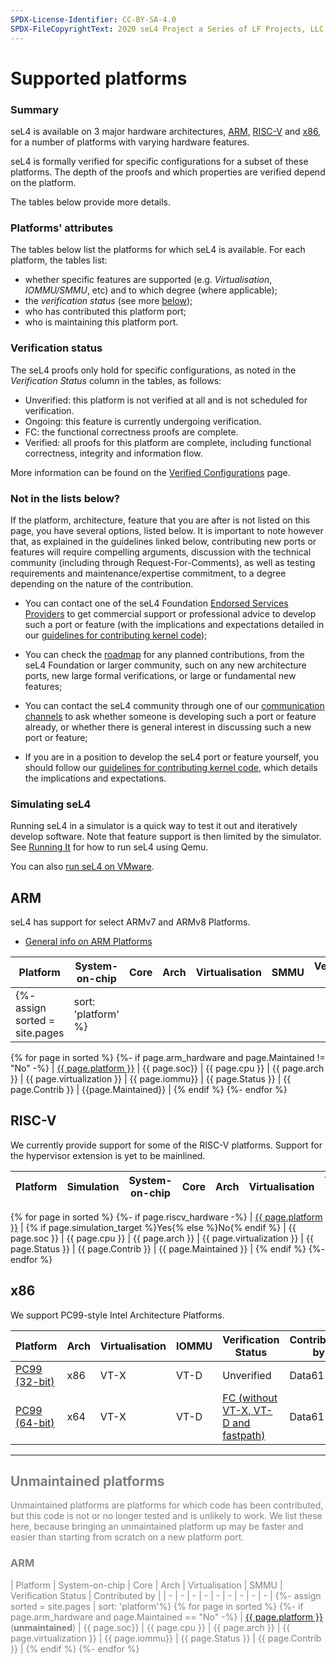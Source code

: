 ```yaml
---
SPDX-License-Identifier: CC-BY-SA-4.0
SPDX-FileCopyrightText: 2020 seL4 Project a Series of LF Projects, LLC.
---
```

# Supported platforms

### Summary

seL4 is available on 3 major hardware architectures, [ARM](#arm),
[RISC-V](#risc-v) and [x86](#x86), for a number of platforms with varying
hardware features.

seL4 is formally verified for specific configurations for a subset of these
platforms. The depth of the proofs and which properties are verified depend on
the platform.

The tables below provide more details.


### Platforms' attributes

The tables below list the platforms for which seL4 is available. For each
platform, the tables list:

- whether specific features are supported (e.g. *Virtualisation*, *IOMMU/SMMU*, etc) and to which degree (where applicable);
- the *verification status* (see more [below](#verification-status));
- who has contributed this platform port;
- who is maintaining this platform port.

### Verification status

The seL4 proofs only hold for specific configurations, as noted in the *Verification Status* column in the tables, as follows:

* Unverified: this platform is not verified at all and is not scheduled for verification.
* Ongoing: this feature is currently undergoing verification.
* FC: the functional correctness proofs are complete.
* Verified: all proofs for this platform are complete, including functional correctness, integrity and information flow.

More information can be found on the [Verified Configurations](../projects/sel4/verified-configurations.md) page.

### Not in the lists below?

If the platform, architecture, feature that you are after is not listed on this page,
you have several options, listed below. It is important to note however that, as
explained in the guidelines linked below, contributing new ports or features will require
compelling arguments, discussion with the technical community (including through
Request-For-Comments), as well as testing requirements and maintenance/expertise
commitment, to a degree depending on the nature of the contribution.


* You can contact one of the seL4 Foundation [Endorsed Services
  Providers](https://sel4.systems/Foundation/Services/) to get commercial
  support or professional advice to develop such a port or feature (with the
  implications and expectations detailed in our [guidelines for contributing
  kernel code](../projects/sel4/kernel-contribution.html));

* You can check the [roadmap](https://sel4.systems/roadmap.html) for any planned
  contributions, from the seL4 Foundation or larger community, such on any new
  architecture ports, new large formal verifications, or large or fundamental
  new features;

* You can contact the seL4 community through one of our [communication
  channels](https://sel4.systems/contact/) to ask whether someone is developing
  such a port or feature already, or whether there is general interest in discussing
  such a new port or feature;

* If you are in a position to develop the seL4 port or feature yourself, you
  should follow our [guidelines for contributing kernel
  code](../projects/sel4/kernel-contribution.html), which details the
  implications and expectations.


### Simulating seL4

Running seL4 in a simulator is a quick way to test it out and iteratively develop software.
Note that feature support is then limited by the simulator.
See [Running It](/seL4Test#RunningIt) for how to run seL4 using Qemu.

You can also [run seL4 on VMware](VMware).

## ARM

seL4 has support for select ARMv7 and ARMv8 Platforms.

* [General info on ARM Platforms](GeneralARM)

| Platform                                      | System-on-chip            | Core             | Arch  | Virtualisation | SMMU              | Verification Status     | Contributed by | Maintained by |
| - | - | - | - | - | - | - | - | - |
{%- assign sorted = site.pages | sort: 'platform' %}
{% for page in sorted %}
{%- if page.arm_hardware and page.Maintained != "No" -%}
| [{{ page.platform }}]({{page.url}}) | {{ page.soc}} | {{ page.cpu }} | {{ page.arch }} | {{ page.virtualization }} | {{ page.iommu}} | {{ page.Status }} | {{ page.Contrib }} | {{page.Maintained}} |
{% endif %}
{%- endfor %}


## RISC-V

We currently provide support for some of the RISC-V platforms. Support for the hypervisor extension is yet to be mainlined.

| Platform | Simulation | System-on-chip | Core | Arch | Virtualisation | Verification Status | Contributed by | Maintained by |
| -        |  -         | -              | -    | -    | -              | -                   | -              | -             |
{% for page in sorted %}
{%- if page.riscv_hardware -%}
| [{{ page.platform }}]({{page.url}}) | {% if page.simulation_target %}Yes{% else %}No{% endif %} | {{ page.soc }} | {{ page.cpu }} | {{ page.arch }} | {{ page.virtualization }} | {{ page.Status }} | {{ page.Contrib }} | {{ page.Maintained }} |
{% endif %}
{%- endfor %}

## x86

We support PC99-style Intel Architecture Platforms.

| Platform              | Arch | Virtualisation | IOMMU | Verification Status                  | Contributed by | Maintained by |
| -                     |  -   | -              | -     | -                                    | -              | -             |
| [PC99 (32-bit)](IA32) | x86  | VT-X           | VT-D  | Unverified                           | Data61         | seL4 Foundation        |
| [PC99 (64-bit)](IA32) | x64  | VT-X           | VT-D  | [FC (without VT-X, VT-D and fastpath)][X64] | Data61         | seL4 Foundation        |

[X64]: /projects/sel4/verified-configurations.html#x64


---

##  <span style="color:grey">Unmaintained platforms</span>

<span style="color:grey">
Unmaintained platforms are platforms for which code has been contributed, but
this code is not or no longer tested and is unlikely to work. We list these
here, because bringing an unmaintained platform up may be faster and easier than
starting from scratch on a new platform port.


###  <span style="color:grey">ARM</span>

| <span style="color:grey">Platform</span> | <span style="color:grey">System-on-chip</span> | <span style="color:grey">Core</span> | <span style="color:grey">Arch</span> | <span style="color:grey">Virtualisation</span> | <span style="color:grey">SMMU</span> | <span style="color:grey">Verification Status</span> | <span style="color:grey">Contributed by</span> |
| - | - | - | - | - | - | - | - | - |
{%- assign sorted = site.pages | sort: 'platform'%}
{% for page in sorted %}
{%- if page.arm_hardware and page.Maintained == "No" -%}
| <span style="color:grey">[{{ page.platform }}]({{page.url}})</span> (**unmaintained**) | <span style="color:grey">{{ page.soc}}</span> | <span style="color:grey">{{ page.cpu }}</span> | <span style="color:grey">{{ page.arch }}</span> | <span style="color:grey">{{ page.virtualization }}</span> | <span style="color:grey">{{ page.iommu}}</span> | <span style="color:grey">{{ page.Status }}</span> | <span style="color:grey">{{ page.Contrib }}</span> |
{% endif %}
{%- endfor %}
